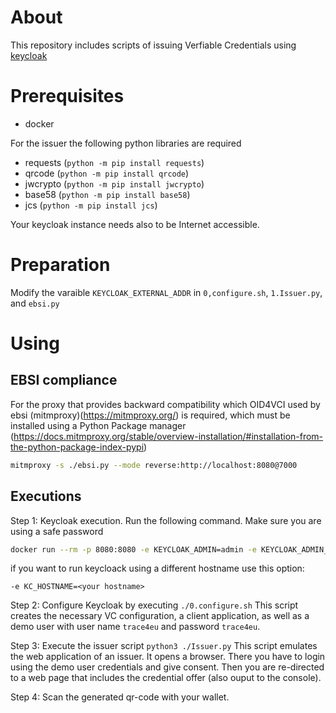 # About
This repository includes scripts of issuing Verfiable Credentials using [keycloak](https://www.keycloak.org/)

# Prerequisites
* docker

For the issuer the following python libraries are required

* requests (`python -m pip install requests`)
* qrcode (`python -m pip install qrcode`)
* jwcrypto (`python -m pip install jwcrypto`)
* base58 (`python -m pip install base58`)
* jcs (`python -m pip install jcs`)

Your keycloak instance needs also to be Internet accessible.

# Preparation

Modify the varaible `KEYCLOAK_EXTERNAL_ADDR` in `0,configure.sh`, `1.Issuer.py`, and `ebsi.py`

# Using

## EBSI compliance
For the proxy that provides backward compatibility which OID4VCI used by ebsi (mitmproxy)(https://mitmproxy.org/)
is required, which must be installed using a Python Package manager (https://docs.mitmproxy.org/stable/overview-installation/#installation-from-the-python-package-index-pypi)

```bash
mitmproxy -s ./ebsi.py --mode reverse:http://localhost:8080@7000
```

## Executions
Step 1: Keycloak execution. Run the following command. Make sure you are using a safe password

```bash
docker run --rm -p 8080:8080 -e KEYCLOAK_ADMIN=admin -e KEYCLOAK_ADMIN_PASSWORD=admin -e KC_FEATURES=oid4vc-vci  quay.io/keycloak/keycloak:nightly start-dev
```

if you want to run keycloack using a different hostname use this option:

```
-e KC_HOSTNAME=<your hostname>
```

Step 2: Configure Keycloak by executing `./0.configure.sh` This script creates the necessary VC configuration, a client application, as well as a demo user
with user name `trace4eu` and password `trace4eu`. 


Step 3: Execute the issuer script `python3 ./Issuer.py` This script emulates the web application of an issuer. It opens a browser. There you have to login 
using the demo user credentials and give consent. Then you are re-directed to a web page that includes the credential offer (also ouput to the console).

Step 4: Scan the generated qr-code with your wallet. 


